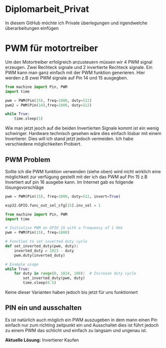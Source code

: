 # Diplomarbeit_Privat
In diesem GitHub möchte ich Private überlegungen und irgendwelche überarbeitungen einfügen

# PWM für motortreiber
Um den Motortreiber erfolgreich anzusteuern müssen wir 4 PWM signal erzeugen. Zwei Rechteck signale und 2 invertierte Rechteck signale. Ein PWM kann man ganz einfach mit der PWM funktion generieren. Hier werden z.B zwei PWM signale auf Pin 14 und 15 ausgegben.

```python
from machine import Pin, PWM
import time

pwm = PWM(Pin(15), freq=1000, duty=512)
pwm2 = PWM(Pin(14),freq=1000, duty=512)

while True:
    time.sleep(1)
```
Wie man jetzt jeoch auf die beiden Invertierten Signale kommt ist ein wenig schwiriger. Hardware technisch gesehen wäre dies einfach lösbar mit einem Invertierer. Dies will ich stand jetzt jedoch vermeiden. Ich habe verschiedene möglichkeiten Probiert. 
## PWM Problem
Sollte ich die PWM funktion verwenden (siehe oben) wird nicht wirklich eine möglichkeit zur verfügung gestellt mit der ich das PWM auf Pin 15 z.B Invertiert auf pin 16 ausgebe kann. Im Internet gab es folgende lösungsvorschläge
```python
pwm = PWM(Pin(15), freq=1000, duty=512, invert=True)
```
```python
esp32.GPIO.func_out_sel_cfg[15].inv_sel = 1
```
```python
from machine import Pin, PWM
import time

# Initialize PWM on GPIO 15 with a frequency of 1 kHz
pwm = PWM(Pin(15), freq=1000)

# Function to set inverted duty cycle
def set_inverted_duty(pwm, duty):
    inverted_duty = 1023 - duty
    pwm.duty(inverted_duty)

# Example usage
while True:
    for duty in range(0, 1024, 100):  # Increase duty cycle
        set_inverted_duty(pwm, duty)
        time.sleep(0.5)
```
Keine dieser Varianten haben jedoch bis jetzt für uns funktioniert
## PIN ein und ausschalten
Es ist natürlich auch möglich ein PWM auszugeben in dem mann einen Pin einfach nur zum richting zeitpunkt ein und Ausschaltet dies ist führt jedoch zu einem PWM das schlicht und einfach zu langsam und ungenau ist.

**Aktuelle Lösung:** Invertierer Kaufen
